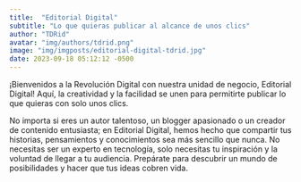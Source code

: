 ```yaml
---
title:  "Editorial Digital"
subtitle: "Lo que quieras publicar al alcance de unos clics"
author: "TDRid"
avatar: "img/authors/tdrid.png"
image: "img/imgposts/editorial-digital-tdrid.jpg"
date: 2023-09-18 05:12:12 -0500
---
```

<!-- Imagen: Inserta una imagen que refleje la simplicidad de la plataforma de Editorial Digital. -->

¡Bienvenidos a la Revolución Digital con nuestra unidad de negocio, Editorial Digital! Aquí, la creatividad y la facilidad se unen para permitirte publicar lo que quieras con solo unos clics.

No importa si eres un autor talentoso, un blogger apasionado o un creador de contenido entusiasta; en Editorial Digital, hemos hecho que compartir tus historias, pensamientos y conocimientos sea más sencillo que nunca. No necesitas ser un experto en tecnología, solo necesitas tu inspiración y la voluntad de llegar a tu audiencia. Prepárate para descubrir un mundo de posibilidades y hacer que tus ideas cobren vida.

